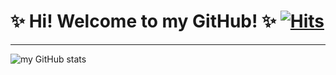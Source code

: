   # ✨ Hi! Welcome to my GitHub! ✨    [![Hits](https://hits.seeyoufarm.com/api/count/incr/badge.svg?url=https%3A%2F%2Fgithub.com%2Fmetaego&count_bg=%23F51010&title_bg=%23555555&icon=iconify.svg&icon_color=%23E7E7E7&title=hits&edge_flat=false)](https://hits.seeyoufarm.com)

  




---
![my GitHub stats](https://github-readme-stats.vercel.app/api?username=metaego&show_icons=true&theme=radical)

<!-- [![Top Langs](https://github-readme-stats.vercel.app/api/top-langs/?username=metaego&layout=donut)](https://github.com/metaego/github-readme-stats) -->

<!-- ### Hi there 👋 -->

<!--
**hphk-john/hphk-john** is a ✨ _special_ ✨ repository because its `README.md` (this file) appears on your GitHub profile.

Here are some ideas to get you started:

- 🔭 I’m currently working on ...
- 🌱 I’m currently learning ...
- 👯 I’m looking to collaborate on ...
- 🤔 I’m looking for help with ...
- 💬 Ask me about ...
- 📫 How to reach me: ...
- 😄 Pronouns: ...
- ⚡ Fun fact: ...
-->